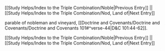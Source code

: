 [[Study Helps/Index to the Triple Combination/Noble|Previous Entry]]  ||  [[Study Helps/Index to the Triple Combination/Nod, Land of|Next Entry]]

 parable of nobleman and vineyard, [[Doctrine and Covenants/Doctrine and Covenants/Doctrine and Covenants 101#^verse-44|D&C 101:44-62]].

[[Study Helps/Index to the Triple Combination/Noble|Previous Entry]]  ||  [[Study Helps/Index to the Triple Combination/Nod, Land of|Next Entry]]